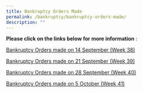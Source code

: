 ```yaml
---
title: Bankruptcy Orders Made
permalink: /bankruptcy/bankruptcy-orders-made/
description: ""
---
```

**Please click on the links below for more information**&nbsp;:<br>


[Bankruptcy Orders made on 14 September (Week 38)](/files/(181023)bankruptcyordersmadeon14september(week38).pdf)<br>

[Bankruptcy Orders made on 21 September (Week 39)](/files/(18102023)bankruptcyordersmadeon21sep(week39).pdf)<br>

[Bankruptcy Orders made on 28 September (Week 40)](/files/(181023)bankruptcyordersmadeon28september(week40).pdf)<br>

[Bankruptcy Orders made on 5 October (Week 41)](/files/(181023)bankruptcyordersmadeon5october(week41).pdf)<br>